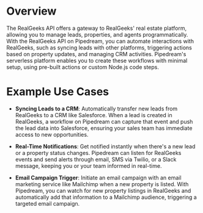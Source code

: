 # Overview

The RealGeeks API offers a gateway to RealGeeks' real estate platform, allowing you to manage leads, properties, and agents programmatically. With the RealGeeks API on Pipedream, you can automate interactions with RealGeeks, such as syncing leads with other platforms, triggering actions based on property updates, and managing CRM activities. Pipedream's serverless platform enables you to create these workflows with minimal setup, using pre-built actions or custom Node.js code steps.

# Example Use Cases

- **Syncing Leads to a CRM**: Automatically transfer new leads from RealGeeks to a CRM like Salesforce. When a lead is created in RealGeeks, a workflow on Pipedream can capture that event and push the lead data into Salesforce, ensuring your sales team has immediate access to new opportunities.

- **Real-Time Notifications**: Get notified instantly when there's a new lead or a property status changes. Pipedream can listen for RealGeeks events and send alerts through email, SMS via Twilio, or a Slack message, keeping you or your team informed in real-time.

- **Email Campaign Trigger**: Initiate an email campaign with an email marketing service like Mailchimp when a new property is listed. With Pipedream, you can watch for new property listings in RealGeeks and automatically add that information to a Mailchimp audience, triggering a targeted email campaign.
